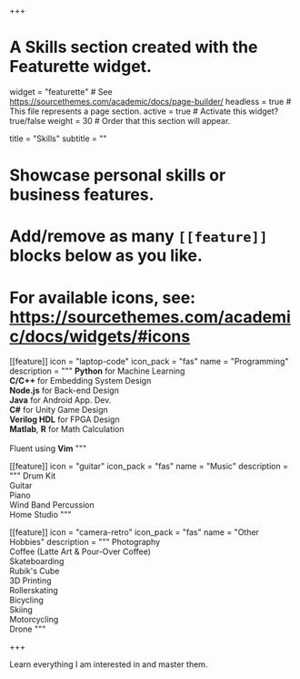 +++
# A Skills section created with the Featurette widget.
widget = "featurette"  # See https://sourcethemes.com/academic/docs/page-builder/
headless = true  # This file represents a page section.
active = true  # Activate this widget? true/false
weight = 30  # Order that this section will appear.

title = "Skills"
subtitle = ""

# Showcase personal skills or business features.
# 
# Add/remove as many `[[feature]]` blocks below as you like.
# 
# For available icons, see: https://sourcethemes.com/academic/docs/widgets/#icons

[[feature]]
  icon = "laptop-code"
  icon_pack = "fas"
  name = "Programming"
  description = """
  **Python** for Machine Learning <br>
  **C/C++** for Embedding System Design <br>
  **Node.js** for Back-end Design <br>
  **Java** for Android App. Dev. <br>
  **C#** for Unity Game Design <br>
  **Verilog HDL** for FPGA Design <br>
  **Matlab**, **R** for Math Calculation <br><br>
  Fluent using **Vim**
  """
  
[[feature]]
  icon = "guitar"
  icon_pack = "fas"
  name = "Music"
  description = """
  Drum Kit <br>
  Guitar <br>
  Piano <br>
  Wind Band Percussion <br>
  Home Studio
  """  

[[feature]]
  icon = "camera-retro"
  icon_pack = "fas"
  name = "Other Hobbies"
  description = """
  Photography <br>
  Coffee (Latte Art & Pour-Over Coffee) <br>
  Skateboarding <br>
  Rubik's Cube <br>
  3D Printing <br>
  Rollerskating <br>
  Bicycling <br>
  Skiing <br>
  Motorcycling <br>
  Drone
  """

+++

Learn everything I am interested in and master them.
